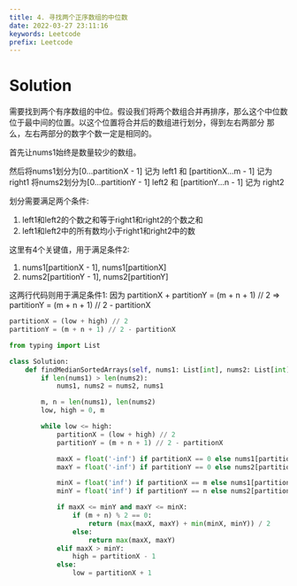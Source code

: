 ```yaml
---
title: 4. 寻找两个正序数组的中位数
date: 2022-03-27 23:11:16
keywords: Leetcode
prefix: Leetcode
---
```


# Solution

  需要找到两个有序数组的中位。假设我们将两个数组合并再排序，那么这个中位数位于最中间的位置。以这个位置将合并后的数组进行划分，得到左右两部分
  那么，左右两部分的数字个数一定是相同的。

  首先让nums1始终是数量较少的数组。

  然后将nums1划分为[0...partitionX - 1] 记为 left1 和 [partitionX...m - 1] 记为 right1
  将nums2划分为[0...partitionY - 1] left2 和 [partitionY...n - 1] 记为 right2

  划分需要满足两个条件:
  1. left1和left2的个数之和等于right1和right2的个数之和
  2. left1和left2中的所有数均小于right1和right2中的数

  这里有4个关键值，用于满足条件2:
  1. nums1[partitionX - 1], nums1[partitionX]
  2. nums2[partitionY - 1], nums2[partitionY]

  这两行代码则用于满足条件1: 因为 partitionX + partitionY = (m + n + 1) // 2 => partitionY = (m + n + 1) // 2 - partitionX
  ```python
  partitionX = (low + high) // 2
  partitionY = (m + n + 1) // 2 - partitionX
  ```

  ```python
  from typing import List

  class Solution:
      def findMedianSortedArrays(self, nums1: List[int], nums2: List[int]) -> float:
          if len(nums1) > len(nums2):
              nums1, nums2 = nums2, nums1

          m, n = len(nums1), len(nums2)
          low, high = 0, m

          while low <= high:
              partitionX = (low + high) // 2
              partitionY = (m + n + 1) // 2 - partitionX

              maxX = float('-inf') if partitionX == 0 else nums1[partitionX - 1]
              maxY = float('-inf') if partitionY == 0 else nums2[partitionY - 1]

              minX = float('inf') if partitionX == m else nums1[partitionX]
              minY = float('inf') if partitionY == n else nums2[partitionY]

              if maxX <= minY and maxY <= minX:
                  if (m + n) % 2 == 0:
                      return (max(maxX, maxY) + min(minX, minY)) / 2
                  else:
                      return max(maxX, maxY)
              elif maxX > minY:
                  high = partitionX - 1
              else:
                  low = partitionX + 1

  ```
